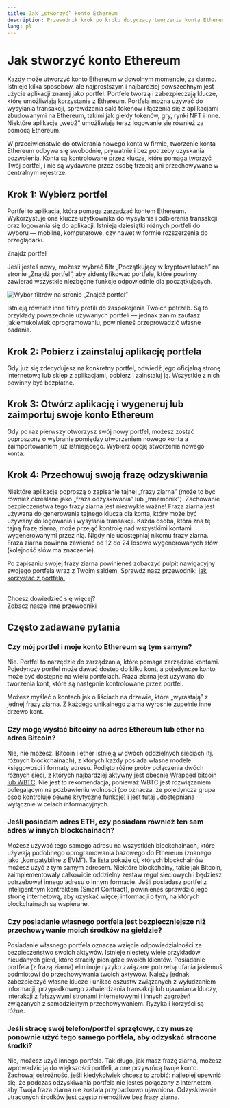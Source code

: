 ```yaml
---
title: Jak „stworzyć” konto Ethereum
description: Przewodnik krok po kroku dotyczący tworzenia konta Ethereum przy użyciu portfela.
lang: pl
---
```


# Jak stworzyć konto Ethereum

Każdy może utworzyć konto Ethereum w dowolnym momencie, za darmo. Istnieje kilka sposobów, ale najprostszym i najbardziej powszechnym jest użycie aplikacji znanej jako portfel. Portfele tworzą i zabezpieczają klucze, które umożliwiają korzystanie z Ethereum. Portfela można używać do wysyłania transakcji, sprawdzania sald tokenów i łączenia się z aplikacjami zbudowanymi na Ethereum, takimi jak giełdy tokenów, gry, rynki NFT i inne. Niektóre aplikacje „web2” umożliwiają teraz logowanie się również za pomocą Ethereum.

W przeciwieństwie do otwierania nowego konta w firmie, tworzenie konta Ethereum odbywa się swobodnie, prywatnie i bez potrzeby uzyskania pozwolenia. Konta są kontrolowane przez klucze, które pomaga tworzyć Twój portfel, i nie są wydawane przez osobę trzecią ani przechowywane w centralnym rejestrze.

## Krok 1: Wybierz portfel

Portfel to aplikacja, która pomaga zarządzać kontem Ethereum. Wykorzystuje ona klucze użytkownika do wysyłania i odbierania transakcji oraz logowania się do aplikacji. Istnieją dziesiątki różnych portfeli do wyboru — mobilne, komputerowe, czy nawet w formie rozszerzenia do przeglądarki.

<ButtonLink href="/wallets/find-wallet/">
  Znajdź portfel
</ButtonLink>

Jeśli jesteś nowy, możesz wybrać filtr „Początkujący w kryptowalutach” na stronie „Znajdź portfel”, aby zidentyfikować portfele, które powinny zawierać wszystkie niezbędne funkcje odpowiednie dla początkujących.

![Wybór filtrów na stronie „Znajdź portfel”](./wallet-box.png)

Istnieją również inne filtry profili do zaspokojenia Twoich potrzeb. Są to przykłady powszechnie używanych portfeli — jednak zanim zaufasz jakiemukolwiek oprogramowaniu, powinieneś przeprowadzić własne badania.

## Krok 2: Pobierz i zainstaluj aplikację portfela

Gdy już się zdecydujesz na konkretny portfel, odwiedź jego oficjalną stronę internetową lub sklep z aplikacjami, pobierz i zainstaluj ją. Wszystkie z nich powinny być bezpłatne.

## Krok 3: Otwórz aplikację i wygeneruj lub zaimportuj swoje konto Ethereum

Gdy po raz pierwszy otworzysz swój nowy portfel, możesz zostać poproszony o wybranie pomiędzy utworzeniem nowego konta a zaimportowaniem już istniejącego. Wybierz opcję stworzenia nowego konta.

## Krok 4: Przechowuj swoją frazę odzyskiwania

Niektóre aplikacje poproszą o zapisanie tajnej „frazy ziarna” (może to być również określane jako „fraza odzyskiwania” lub „mnemonik”). Zachowanie bezpieczeństwa tego frazy ziarna jest niezwykle ważne! Fraza ziarna jest używana do generowania tajnego klucza dla konta, który może być używany do logowania i wysyłania transakcji. Każda osoba, która zna tę tajną frazę ziarna, może przejąć kontrolę nad wszystkimi kontami wygenerowanymi przez nią. Nigdy nie udostępniaj nikomu frazy ziarna. Fraza ziarna powinna zawierać od 12 do 24 losowo wygenerowanych słów (kolejność słów ma znaczenie).

Po zapisaniu swojej frazy ziarna powinieneś zobaczyć pulpit nawigacyjny swojego portfela wraz z Twoim saldem. Sprawdź nasz przewodnik: [jak korzystać z portfela.](/guides/how-to-use-a-wallet)

 <br />

<InfoBanner shouldSpaceBetween emoji=":eyes:">
  <div>Chcesz dowiedzieć się więcej?</div>
  <ButtonLink href="/guides/">
    Zobacz nasze inne przewodniki
  </ButtonLink>
</InfoBanner>

## Często zadawane pytania

### Czy mój portfel i moje konto Ethereum są tym samym?

Nie. Portfel to narzędzie do zarządzania, które pomaga zarządzać kontami. Pojedynczy portfel może dawać dostęp do kilku kont, a pojedyncze konto może być dostępne na wielu portfelach. Fraza ziarna jest używana do tworzenia kont, które są następnie kontrolowane przez portfel.

Możesz myśleć o kontach jak o liściach na drzewie, które „wyrastają” z jednej frazy ziarna. Z każdego unikalnego ziarna wyrośnie zupełnie inne drzewo kont.

### Czy mogę wysłać bitcoiny na adres Ethereum lub ether na adres Bitcoin?

Nie, nie możesz. Bitcoin i ether istnieją w dwóch oddzielnych sieciach (tj. różnych blockchainach), z których każdy posiada własne modele księgowości i formaty adresu. Podjęto różne próby połączenia dwóch różnych sieci, z których najbardziej aktywny jest obecnie [Wrapped bitcoin lub WBTC](https://www.bitcoin.com/get-started/what-is-wbtc/). Nie jest to rekomendacja, ponieważ WBTC jest rozwiązaniem polegającym na pozbawieniu wolności (co oznacza, że pojedyncza grupa osób kontroluje pewne krytyczne funkcje) i jest tutaj udostępniana wyłącznie w celach informacyjnych.

### Jeśli posiadam adres ETH, czy posiadam również ten sam adres w innych blockchainach?

Możesz używać tego samego adresu na wszystkich blockchainach, które używają podobnego oprogramowania bazowego do Ethereum (znanego jako „kompatybilne z EVM”). Ta [lista](https://chainlist.org/) pokaże ci, których blockchainów możesz użyć z tym samym adresem. Niektóre blockchainy, takie jak Bitcoin, zaimplementowały całkowicie oddzielny zestaw reguł sieciowych i będziesz potrzebował innego adresu o innym formacie. Jeśli posiadasz portfel z inteligentnym kontraktem (Smart Contract), powinieneś sprawdzić jego stronę internetową, aby uzyskać więcej informacji o tym, na których blockchainach są wspierane.

### Czy posiadanie własnego portfela jest bezpieczniejsze niż przechowywanie moich środków na giełdzie?

Posiadanie własnego portfela oznacza wzięcie odpowiedzialności za bezpieczeństwo swoich aktywów. Istnieje niestety wiele przykładów nieudanych giełd, które straciły pieniądze swoich klientów. Posiadanie portfela (z frazą ziarna) eliminuje ryzyko związane potrzebą ufania jakiemuś podmiotowi do przechowywania twoich aktywów. Należy jednak zabezpieczyć własne klucze i unikać oszustw związanych z wyłudzaniem informacji, przypadkowego zatwierdzania transakcji lub ujawniania kluczy, interakcji z fałszywymi stronami internetowymi i innych zagrożeń związanych z samodzielnym przechowywaniem. Ryzyka i korzyści są różne.

### Jeśli stracę swój telefon/portfel sprzętowy, czy muszę ponownie użyć tego samego portfela, aby odzyskać stracone środki?

Nie, możesz użyć innego portfela. Tak długo, jak masz frazę ziarna, możesz wprowadzić ją do większości portfeli, a one przywrócą twoje konto. Zachowaj ostrożność, jeśli kiedykolwiek chcesz to zrobić: najlepiej upewnić się, że podczas odzyskiwania portfela nie jesteś połączony z internetem, aby Twoja fraza ziarna nie została przypadkowo ujawniona. Odzyskiwanie utraconych środków jest często niemożliwe bez frazy ziarna.
